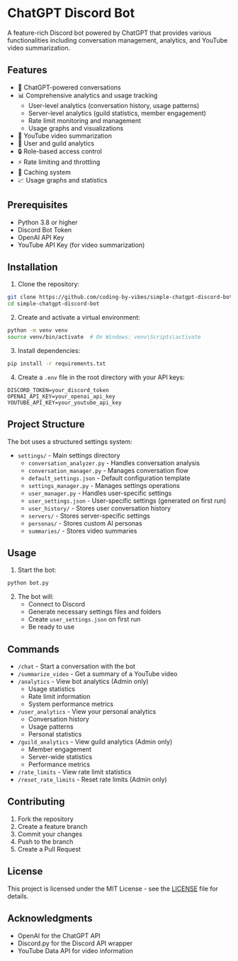 # ChatGPT Discord Bot

A feature-rich Discord bot powered by ChatGPT that provides various functionalities including conversation management, analytics, and YouTube video summarization.

## Features

- 🤖 ChatGPT-powered conversations
- 📊 Comprehensive analytics and usage tracking
  - User-level analytics (conversation history, usage patterns)
  - Server-level analytics (guild statistics, member engagement)
  - Rate limit monitoring and management
  - Usage graphs and visualizations
- 🎥 YouTube video summarization
- 👥 User and guild analytics
- 🔒 Role-based access control
- ⚡ Rate limiting and throttling
- 💾 Caching system
- 📈 Usage graphs and statistics

## Prerequisites

- Python 3.8 or higher
- Discord Bot Token
- OpenAI API Key
- YouTube API Key (for video summarization)

## Installation

1. Clone the repository:
```bash
git clone https://github.com/coding-by-vibes/simple-chatgpt-discord-bot.git
cd simple-chatgpt-discord-bot
```

2. Create and activate a virtual environment:
```bash
python -m venv venv
source venv/bin/activate  # On Windows: venv\Scripts\activate
```

3. Install dependencies:
```bash
pip install -r requirements.txt
```

4. Create a `.env` file in the root directory with your API keys:
```env
DISCORD_TOKEN=your_discord_token
OPENAI_API_KEY=your_openai_api_key
YOUTUBE_API_KEY=your_youtube_api_key
```

## Project Structure

The bot uses a structured settings system:

- `settings/` - Main settings directory
  - `conversation_analyzer.py` - Handles conversation analysis
  - `conversation_manager.py` - Manages conversation flow
  - `default_settings.json` - Default configuration template
  - `settings_manager.py` - Manages settings operations
  - `user_manager.py` - Handles user-specific settings
  - `user_settings.json` - User-specific settings (generated on first run)
  - `user_history/` - Stores user conversation history
  - `servers/` - Stores server-specific settings
  - `personas/` - Stores custom AI personas
  - `summaries/` - Stores video summaries

## Usage

1. Start the bot:
```bash
python bot.py
```

2. The bot will:
   - Connect to Discord
   - Generate necessary settings files and folders
   - Create `user_settings.json` on first run
   - Be ready to use

## Commands

- `/chat` - Start a conversation with the bot
- `/summarize_video` - Get a summary of a YouTube video
- `/analytics` - View bot analytics (Admin only)
  - Usage statistics
  - Rate limit information
  - System performance metrics
- `/user_analytics` - View your personal analytics
  - Conversation history
  - Usage patterns
  - Personal statistics
- `/guild_analytics` - View guild analytics (Admin only)
  - Member engagement
  - Server-wide statistics
  - Performance metrics
- `/rate_limits` - View rate limit statistics
- `/reset_rate_limits` - Reset rate limits (Admin only)

## Contributing

1. Fork the repository
2. Create a feature branch
3. Commit your changes
4. Push to the branch
5. Create a Pull Request

## License

This project is licensed under the MIT License - see the [LICENSE](LICENSE) file for details.

## Acknowledgments

- OpenAI for the ChatGPT API
- Discord.py for the Discord API wrapper
- YouTube Data API for video information 